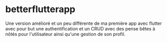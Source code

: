 # betterflutterapp

Une version amélioré et un peu différente de ma première app avec flutter avec
pour but une authentification et un CRUD avec des pense bêtes à nôtés pour
l'utilisateur ainsi qu'une gestion de son profil.

